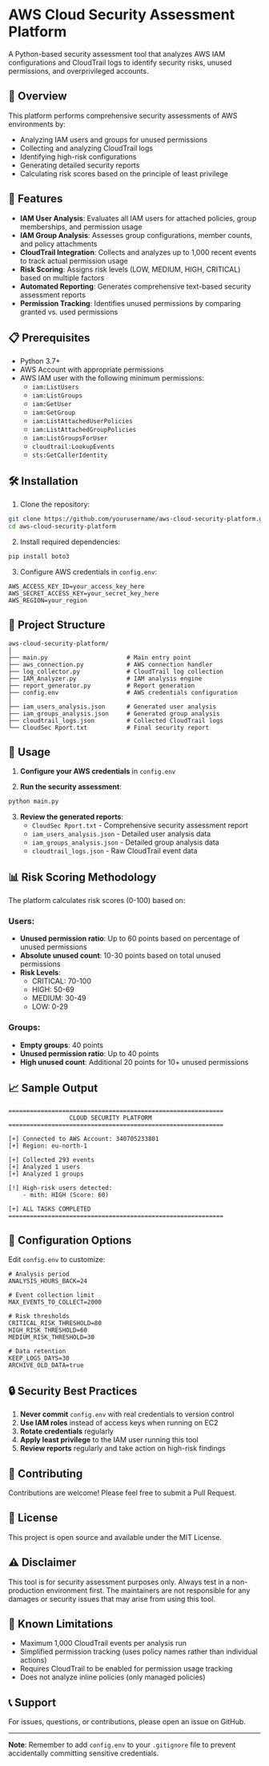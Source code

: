 # AWS Cloud Security Assessment Platform

A Python-based security assessment tool that analyzes AWS IAM configurations and CloudTrail logs to identify security risks, unused permissions, and overprivileged accounts.

## 🎯 Overview

This platform performs comprehensive security assessments of AWS environments by:
- Analyzing IAM users and groups for unused permissions
- Collecting and analyzing CloudTrail logs
- Identifying high-risk configurations
- Generating detailed security reports
- Calculating risk scores based on the principle of least privilege

## 🚀 Features

- **IAM User Analysis**: Evaluates all IAM users for attached policies, group memberships, and permission usage
- **IAM Group Analysis**: Assesses group configurations, member counts, and policy attachments
- **CloudTrail Integration**: Collects and analyzes up to 1,000 recent events to track actual permission usage
- **Risk Scoring**: Assigns risk levels (LOW, MEDIUM, HIGH, CRITICAL) based on multiple factors
- **Automated Reporting**: Generates comprehensive text-based security assessment reports
- **Permission Tracking**: Identifies unused permissions by comparing granted vs. used permissions

## 📋 Prerequisites

- Python 3.7+
- AWS Account with appropriate permissions
- AWS IAM user with the following minimum permissions:
  - `iam:ListUsers`
  - `iam:ListGroups`
  - `iam:GetUser`
  - `iam:GetGroup`
  - `iam:ListAttachedUserPolicies`
  - `iam:ListAttachedGroupPolicies`
  - `iam:ListGroupsForUser`
  - `cloudtrail:LookupEvents`
  - `sts:GetCallerIdentity`

## 🛠️ Installation

1. Clone the repository:
```bash
git clone https://github.com/yourusername/aws-cloud-security-platform.git
cd aws-cloud-security-platform
```

2. Install required dependencies:
```bash
pip install boto3
```

3. Configure AWS credentials in `config.env`:
```env
AWS_ACCESS_KEY_ID=your_access_key_here
AWS_SECRET_ACCESS_KEY=your_secret_key_here
AWS_REGION=your_region
```

## 📁 Project Structure

```
aws-cloud-security-platform/
│
├── main.py                      # Main entry point
├── aws_connection.py            # AWS connection handler
├── log_collector.py             # CloudTrail log collection
├── IAM_Analyzer.py              # IAM analysis engine
├── report_generator.py          # Report generation
├── config.env                   # AWS credentials configuration
│
├── iam_users_analysis.json      # Generated user analysis
├── iam_groups_analysis.json     # Generated group analysis
├── cloudtrail_logs.json         # Collected CloudTrail logs
└── CloudSec Rport.txt           # Final security report
```

## 🚦 Usage

1. **Configure your AWS credentials** in `config.env`

2. **Run the security assessment**:
```bash
python main.py
```

3. **Review the generated reports**:
   - `CloudSec Rport.txt` - Comprehensive security assessment report
   - `iam_users_analysis.json` - Detailed user analysis data
   - `iam_groups_analysis.json` - Detailed group analysis data
   - `cloudtrail_logs.json` - Raw CloudTrail event data

## 📊 Risk Scoring Methodology

The platform calculates risk scores (0-100) based on:

### Users:
- **Unused permission ratio**: Up to 60 points based on percentage of unused permissions
- **Absolute unused count**: 10-30 points based on total unused permissions
- **Risk Levels**:
  - CRITICAL: 70-100
  - HIGH: 50-69
  - MEDIUM: 30-49
  - LOW: 0-29

### Groups:
- **Empty groups**: 40 points
- **Unused permission ratio**: Up to 40 points
- **High unused count**: Additional 20 points for 10+ unused permissions

## 📈 Sample Output

```
============================================================
                 CLOUD SECURITY PLATFORM
============================================================

[+] Connected to AWS Account: 340705233801
[+] Region: eu-north-1

[+] Collected 293 events
[+] Analyzed 1 users
[+] Analyzed 1 groups

[!] High-risk users detected:
    - mith: HIGH (Score: 60)

[+] ALL TASKS COMPLETED
============================================================
```

## 📝 Configuration Options

Edit `config.env` to customize:

```env
# Analysis period
ANALYSIS_HOURS_BACK=24

# Event collection limit
MAX_EVENTS_TO_COLLECT=2000

# Risk thresholds
CRITICAL_RISK_THRESHOLD=80
HIGH_RISK_THRESHOLD=60
MEDIUM_RISK_THRESHOLD=30

# Data retention
KEEP_LOGS_DAYS=30
ARCHIVE_OLD_DATA=true
```

## 🔒 Security Best Practices

1. **Never commit** `config.env` with real credentials to version control
2. **Use IAM roles** instead of access keys when running on EC2
3. **Rotate credentials** regularly
4. **Apply least privilege** to the IAM user running this tool
5. **Review reports** regularly and take action on high-risk findings

## 🤝 Contributing

Contributions are welcome! Please feel free to submit a Pull Request.

## 📄 License

This project is open source and available under the MIT License.

## ⚠️ Disclaimer

This tool is for security assessment purposes only. Always test in a non-production environment first. The maintainers are not responsible for any damages or security issues that may arise from using this tool.

## 🐛 Known Limitations

- Maximum 1,000 CloudTrail events per analysis run
- Simplified permission tracking (uses policy names rather than individual actions)
- Requires CloudTrail to be enabled for permission usage tracking
- Does not analyze inline policies (only managed policies)

## 📞 Support

For issues, questions, or contributions, please open an issue on GitHub.

---

**Note**: Remember to add `config.env` to your `.gitignore` file to prevent accidentally committing sensitive credentials.
